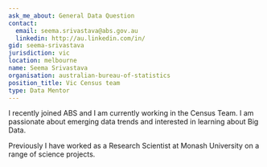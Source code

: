 ```yaml
---
ask_me_about: General Data Question
contact:
  email: seema.srivastava@abs.gov.au
  linkedin: http://au.linkedin.com/in/
gid: seema-srivastava
jurisdiction: vic
location: melbourne
name: Seema Srivastava
organisation: australian-bureau-of-statistics
position_title: Vic Census team
type: Data Mentor
---
```


I recently joined ABS and I am currently working in the Census Team. I am passionate about emerging data trends and interested in learning about Big Data.
 
Previously I have worked as a Research Scientist at Monash University on a range of science projects.